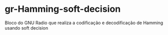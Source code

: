 # gr-Hamming-soft-decision
Bloco do GNU Radio que realiza a codificação e decodificação de Hamming usando soft decision

